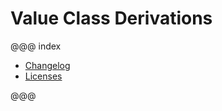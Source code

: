 # Value Class Derivations

@@@ index

* [Changelog](changelog/index.md)
* [Licenses](licenses/index.md)

@@@
